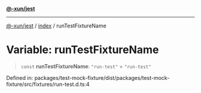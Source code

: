 [**@-xun/jest**](../../README.md)

***

[@-xun/jest](../../README.md) / [index](../README.md) / runTestFixtureName

# Variable: runTestFixtureName

> `const` **runTestFixtureName**: `"run-test"` = `"run-test"`

Defined in: packages/test-mock-fixture/dist/packages/test-mock-fixture/src/fixtures/run-test.d.ts:4
